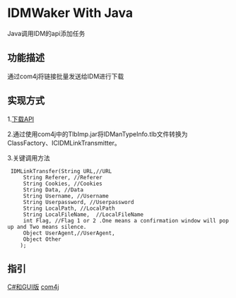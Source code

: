 # IDMWaker With Java
 Java调用IDM的api添加任务
 
## 功能描述
通过com4j将链接批量发送给IDM进行下载
## 实现方式
<p>1.<a href="http://www.internetdownloadmanager.com/support/download/IDMCOMAPI.zip" rel="nofollow">下载API</a></p>
<p>2.通过使用com4j中的TlbImp.jar将IDManTypeInfo.tlb文件转换为ClassFactory、ICIDMLinkTransmitter。</p>
<p>3.关键调用方法
 
```
 IDMLinkTransfer(String URL,//URL
     String Referer, //Referer
     String Cookies, //Cookies
     String Data, //Data
     String Username, //Username
     String Userpassword, //Userpassword
     String LocalPath, //LocalPath
     String LocalFileName,  //LocalFileName
     int Flag, //Flag 1 or 2 .One means a confirmation window will pop up and Two means silence.
     Object UserAgent,//UserAgent,
     Object Other
    );
```
## 指引
 <a href="https://github.com/nilaoda/IDMWaker" rel="nofollow">C#和GUI版</a>
 <a href="https://github.com/kohsuke/com4j" rel="nofollow">com4j</a>
